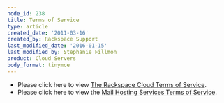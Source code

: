 ```yaml
---
node_id: 238
title: Terms of Service
type: article
created_date: '2011-03-16'
created_by: Rackspace Support
last_modified_date: '2016-01-15'
last_modified_by: Stephanie Fillmon
product: Cloud Servers
body_format: tinymce
---
```


-   Please click here to view [The Rackspace Cloud Terms of
    Service](http://www.rackspace.com/cloud/legal/).
-   Please click here to view the [Mail Hosting Services Terms of
    Service](http://www.rackspace.com/information/legal/mailterms.php).


